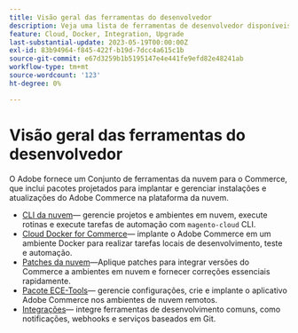 ```yaml
---
title: Visão geral das ferramentas do desenvolvedor
description: Veja uma lista de ferramentas de desenvolvedor disponíveis para uso com o Adobe Commerce na infraestrutura em nuvem.
feature: Cloud, Docker, Integration, Upgrade
last-substantial-update: 2023-05-19T00:00:00Z
exl-id: 83b94964-f845-422f-b19d-7dcc4a615c1b
source-git-commit: e67d3259b1b5195147e4e441fe9efd82e48241ab
workflow-type: tm+mt
source-wordcount: '123'
ht-degree: 0%

---
```


# Visão geral das ferramentas do desenvolvedor

O Adobe fornece um Conjunto de ferramentas da nuvem para o Commerce, que inclui pacotes projetados para implantar e gerenciar instalações e atualizações do Adobe Commerce na plataforma da nuvem.

- [CLI da nuvem](cloud-cli-overview.md)— gerencie projetos e ambientes em nuvem, execute rotinas e execute tarefas de automação com `magento-cloud` CLI.
- [Cloud Docker for Commerce](cloud-docker.md)— implante o Adobe Commerce em um ambiente Docker para realizar tarefas locais de desenvolvimento, teste e automação.
- [Patches da nuvem](../development/apply-patches.md)—Aplique patches para integrar versões do Commerce a ambientes em nuvem e fornecer correções essenciais rapidamente.
- [Pacote ECE-Tools](package-overview.md)— gerencie configurações, crie e implante o aplicativo Adobe Commerce nos ambientes de nuvem remotos.
- [Integrações](../integrations/overview.md)— integre ferramentas de desenvolvimento comuns, como notificações, webhooks e serviços baseados em Git.
